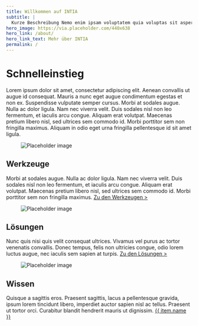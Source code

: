 ```yaml
---
title: Willkommen auf INTIA
subtitle: |
  Kurze Beschreibung Nemo enim ipsam voluptatem quia voluptas sit aspernatur aut odit aut fugit, sed quia consequuntur magni dolores eos qui ratione voluptatem sequi nesciunt. Neque porro quisquam est, qui dolorem.
hero_image: https://via.placeholder.com/440x638
hero_link: /about/
hero_link_text: Mehr über INTIA
permalink: /
---
```

<div class="green"></div>

<div class="card">

# Schnelleinstieg
Lorem ipsum dolor sit amet, consectetur adipiscing elit. Aenean convallis ut augue id consequat. Mauris a nunc eget augue condimentum egestas et non ex. Suspendisse vulputate semper cursus. Morbi at sodales augue. Nulla ac dolor ligula. Nam nec viverra velit. Duis sodales nisl non leo fermentum, et iaculis arcu congue. Aliquam erat volutpat. Maecenas pretium libero nisl, sed ultrices sem commodo id. Morbi porttitor sem non fringilla maximus. Aliquam in odio eget urna fringilla pellentesque id sit amet ligula.
</div>

<div class="card">
  <div class="card-image left">
    <figure class="image">
      <img src="https://bulma.io/images/placeholders/1280x960.png" alt="Placeholder image">
    </figure>
  </div>
  <div class="card-content">
        <h2>Werkzeuge</h2>
      Morbi at sodales augue. Nulla ac dolor ligula. Nam nec viverra velit. Duis sodales nisl non leo fermentum, et iaculis arcu congue. Aliquam erat volutpat. Maecenas pretium libero nisl, sed ultrices sem commodo id. Morbi porttitor sem non fringilla maximus.
      <a href="{{ item.link | relative_url }}"
                    class="navbar-item button is-rounded is-dark {% if item.link == page.url %}is-active{% endif %}">Zu den Werkzeugen ></a>
  </div>
</div>

<div class="card">
  <div class="card-image right">
    
  </div>
  <div class="card-content">
  <figure class="image">
      <img src="https://bulma.io/images/placeholders/1280x960.png" alt="Placeholder image" class="right">
    </figure>
        <h2>Lösungen</h2>
      Nunc quis nisi quis velit consequat ultrices. Vivamus vel purus ac tortor venenatis convallis. Donec tempus, felis non ultricies congue, odio lorem luctus augue, nec iaculis sem sapien at turpis.
      <a href="{{ item.link | relative_url }}"
                    class="navbar-item button is-rounded is-dark {% if item.link == page.url %}is-active{% endif %}">Zu den Lösungen ></a>
  </div>
</div>

<div class="card">   
  <div class="card-content left">
  <figure class="image">
      <img src="https://bulma.io/images/placeholders/1280x960.png" alt="Placeholder image">
    </figure>
        <h2>Wissen</h2>
     Quisque a sagittis eros. Praesent sagittis, lacus a pellentesque gravida, ipsum lorem tincidunt libero, imperdiet auctor sapien nisl ac tellus. Praesent ut tortor orci. Curabitur blandit hendrerit mauris ut dignissim.
      <a href="{{ item.link | relative_url }}"
                    class="navbar-item button is-rounded is-dark {% if item.link == page.url %}is-active{% endif %}">{{ item.name }}</a>
  </div>
</div>
